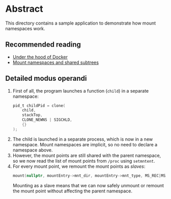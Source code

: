 # Abstract

This directory contains a sample application to demonstrate how mount namespaces work.

## Recommended reading

- [Under the hood of Docker](https://pasztor.at/blog/under-the-hood-of-docker)
- [Mount namespaces and shared subtrees](https://lwn.net/Articles/689856/)

## Detailed modus operandi

1. First of all, the program launches a function (`child`) in a separate namespace:
   ```c
   pid_t childPid = clone(
       child,
       stackTop,
       CLONE_NEWNS | SIGCHLD,
       {}
   );
   ```
2. The child is launched in a separate process, which is now in a new namespace. Mount namespaces
   are implicit, so no need to declare a namespace above.
3. However, the mount points are still shared with the parent namespace, so we now read the list of
   mount points from `/proc` using `setmntent`.
4. For every mount point, we remount the mount points as *slaves*:
   ```c
   mount(nullptr, mountEntry->mnt_dir, mountEntry->mnt_type, MS_REC|MS_SLAVE, nullptr)
   ```
   Mounting as a slave means that we can now safely unmount or remount the mount point without
   affecting the parent namespace.
